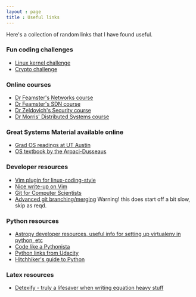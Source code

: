 ```yaml
---
layout : page
title : Useful links
---
```


Here's a collection of random links that I have found useful. 

### Fun coding challenges
- [Linux kernel challenge](http://eudyptula-challenge.org)
- [Crypto challenge](http://cryptopals.com/)

### Online courses
- [Dr Feamster's Networks course](http://www.cs.princeton.edu/courses/archive/spring15/cos461/)
- [Dr Feamster's SDN course](https://www.coursera.org/course/sdn1)
- [Dr Zeldovich's Security course](http://css.csail.mit.edu/6.858/2014/)
- [Dr Morris' Distributed Systems course](http://nil.csail.mit.edu/6.824/2015/)

### Great Systems Material available online
- [Grad OS readings at UT Austin](https://www.cs.utexas.edu/~witchel/380L/schedule.html)
- [OS textbook by the Arpaci-Dusseaus](http://pages.cs.wisc.edu/~remzi/OSTEP/)

### Developer resources
- [Vim plugin for linux-coding-style](https://github.com/vivien/vim-addon-linux-coding-style)
- [Nice write-up on Vim](http://benmccormick.org/learning-vim-in-2014/)
- [Git for Computer Scientists](http://eagain.net/articles/git-for-computer-scientists/)
- [Advanced git branching/merging]( http://pcottle.github.io/learnGitBranching/ ) Warning! this does start off a bit slow, skip as reqd.

### Python resources
- [Astropy developer resources, useful info for setting up virtualenv in python, etc](http://astropy.readthedocs.org/en/latest/development/workflow/virtual_pythons.html)
- [Code like a Pythonista](http://python.net/~goodger/projects/pycon/2007/idiomatic/handout.html)
- [Python links from Udacity](https://www.udacity.com/wiki/cs212/python_learning_aids)
- [Hitchhiker's guide to Python](http://docs.python-guide.org/en/latest/)

### Latex resources
- [Detexify - truly a lifesaver when writing equation heavy stuff](http://detexify.kirelabs.org/classify.html)


